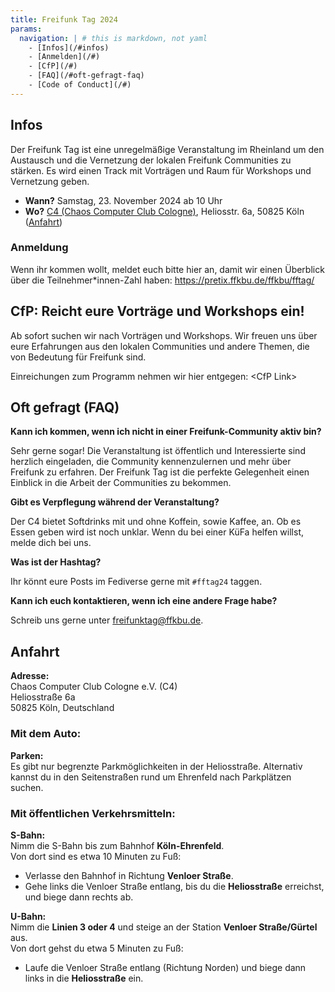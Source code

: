 ```yaml
---
title: Freifunk Tag 2024
params:
  navigation: | # this is markdown, not yaml
    - [Infos](/#infos)
    - [Anmelden](/#)
    - [CfP](/#)
    - [FAQ](/#oft-gefragt-faq)
    - [Code of Conduct](/#)
---
```


## Infos

Der Freifunk Tag ist eine unregelmäßige Veranstaltung im Rheinland um den Austausch und die Vernetzung der lokalen Freifunk Communities zu stärken. Es wird einen Track mit Vorträgen und Raum für Workshops und Vernetzung geben.

- **Wann?** Samstag, 23. November 2024 ab 10 Uhr
- **Wo?** [C4 (Chaos Computer Club Cologne)](https://koeln.ccc.de/), Heliosstr. 6a, 50825 Köln ([Anfahrt](#anfahrt))

### Anmeldung

Wenn ihr kommen wollt, meldet euch bitte hier an, damit wir einen Überblick über die Teilnehmer\*innen-Zahl haben: https://pretix.ffkbu.de/ffkbu/fftag/

## CfP: Reicht eure Vorträge und Workshops ein!

Ab sofort suchen wir nach Vorträgen und Workshops. Wir freuen uns über eure Erfahrungen aus den lokalen Communities und andere Themen, die von Bedeutung für Freifunk sind.

Einreichungen zum Programm nehmen wir hier entgegen: \<CfP Link\>

## Oft gefragt (FAQ)

**Kann ich kommen, wenn ich nicht in einer Freifunk-Community aktiv bin?**

Sehr gerne sogar! Die Veranstaltung ist öffentlich und Interessierte sind herzlich eingeladen, die Community kennenzulernen und mehr über Freifunk zu erfahren. Der Freifunk Tag ist die perfekte Gelegenheit einen Einblick in die Arbeit der Communities zu bekommen.

**Gibt es Verpflegung während der Veranstaltung?**

Der C4 bietet Softdrinks mit und ohne Koffein, sowie Kaffee, an. Ob es Essen geben wird ist noch unklar. Wenn du bei einer KüFa helfen willst, melde dich bei uns.

**Was ist der Hashtag?**

Ihr könnt eure Posts im Fediverse gerne mit `#fftag24` taggen.

**Kann ich euch kontaktieren, wenn ich eine andere Frage habe?**

Schreib uns gerne unter freifunktag@ffkbu.de.

## Anfahrt

**Adresse:**  
Chaos Computer Club Cologne e.V. (C4)  
Heliosstraße 6a  
50825 Köln, Deutschland

### Mit dem Auto:

**Parken:**  
Es gibt nur begrenzte Parkmöglichkeiten in der Heliosstraße. Alternativ kannst du in den Seitenstraßen rund um Ehrenfeld nach Parkplätzen suchen.

### Mit öffentlichen Verkehrsmitteln:

**S-Bahn:**  
Nimm die S-Bahn bis zum Bahnhof **Köln-Ehrenfeld**.  
Von dort sind es etwa 10 Minuten zu Fuß:  
- Verlasse den Bahnhof in Richtung **Venloer Straße**.  
- Gehe links die Venloer Straße entlang, bis du die **Heliosstraße** erreichst, und biege dann rechts ab.

**U-Bahn:**  
Nimm die **Linien 3 oder 4** und steige an der Station **Venloer Straße/Gürtel** aus.  
Von dort gehst du etwa 5 Minuten zu Fuß:  
- Laufe die Venloer Straße entlang (Richtung Norden) und biege dann links in die **Heliosstraße** ein.
